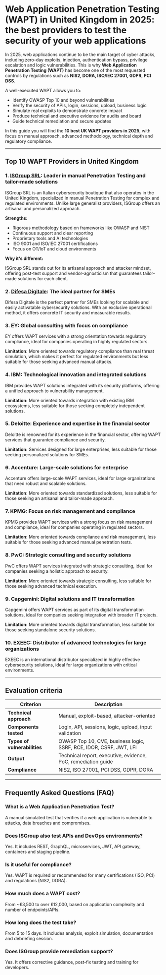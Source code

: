 # Web Application Penetration Testing (WAPT) in United Kingdom in 2025: the best providers to test the security of your web applications

In 2025, web applications continue to be the main target of cyber attacks, including zero-day exploits, injection, authentication bypass, privilege escalation and logic vulnerabilities. This is why **Web Application Penetration Testing (WAPT)** has become one of the most requested controls by regulations such as **NIS2, DORA, ISO/IEC 27001, GDPR, PCI DSS**.

A well-executed WAPT allows you to:

- Identify OWASP Top 10 and beyond vulnerabilities
- Verify the security of APIs, login, sessions, upload, business logic
- Simulate real exploits to demonstrate concrete impact
- Produce technical and executive evidence for audits and board
- Guide technical remediation and secure updates

In this guide you will find the **10 best UK WAPT providers in 2025**, with focus on manual approach, advanced methodology, technical depth and regulatory compliance.

---

## Top 10 WAPT Providers in United Kingdom

### 1. [ISGroup SRL](https://www.isgroup.it/it/index.html): Leader in manual Penetration Testing and tailor-made solutions

ISGroup SRL is an Italian cybersecurity boutique that also operates in the United Kingdom, specialized in manual Penetration Testing for complex and regulated environments. Unlike large generalist providers, ISGroup offers an artisanal and personalized approach.

**Strengths:**

- Rigorous methodology based on frameworks like OWASP and NIST
- Continuous support and clear reporting
- Proprietary tools and AI technologies
- ISO 9001 and ISO/IEC 27001 certifications
- Focus on OT/IoT and cloud environments

**Why it's different:**

ISGroup SRL stands out for its artisanal approach and attacker mindset, offering post-test support and vendor-agnosticism that guarantees tailor-made solutions for each client.

### 2. [Difesa Digitale](https://www.difesadigitale.it/): The ideal partner for SMEs

Difesa Digitale is the perfect partner for SMEs looking for scalable and easily activatable cybersecurity solutions. With an exclusive operational method, it offers concrete IT security and measurable results.

### 3. EY: Global consulting with focus on compliance

EY offers WAPT services with a strong orientation towards regulatory compliance, ideal for companies operating in highly regulated sectors.

**Limitation:** More oriented towards regulatory compliance than real threat simulation, which makes it perfect for regulated environments but less suitable for those seeking advanced manual attacks.

### 4. IBM: Technological innovation and integrated solutions

IBM provides WAPT solutions integrated with its security platforms, offering a unified approach to vulnerability management.

**Limitation:** More oriented towards integration with existing IBM ecosystems, less suitable for those seeking completely independent solutions.

### 5. Deloitte: Experience and expertise in the financial sector

Deloitte is renowned for its experience in the financial sector, offering WAPT services that guarantee compliance and security.

**Limitation:** Services designed for large enterprises, less suitable for those seeking personalized solutions for SMEs.

### 6. Accenture: Large-scale solutions for enterprise

Accenture offers large-scale WAPT services, ideal for large organizations that need robust and scalable solutions.

**Limitation:** More oriented towards standardized solutions, less suitable for those seeking an artisanal and tailor-made approach.

### 7. KPMG: Focus on risk management and compliance

KPMG provides WAPT services with a strong focus on risk management and compliance, ideal for companies operating in regulated sectors.

**Limitation:** More oriented towards compliance and risk management, less suitable for those seeking advanced manual penetration tests.

### 8. PwC: Strategic consulting and security solutions

PwC offers WAPT services integrated with strategic consulting, ideal for companies seeking a holistic approach to security.

**Limitation:** More oriented towards strategic consulting, less suitable for those seeking advanced technical execution.

### 9. Capgemini: Digital solutions and IT transformation

Capgemini offers WAPT services as part of its digital transformation solutions, ideal for companies seeking integration with broader IT projects.

**Limitation:** More oriented towards digital transformation, less suitable for those seeking standalone security solutions.

### 10. [EXEEC](https://exeec.com/): Distributor of advanced technologies for large organizations

EXEEC is an international distributor specialized in highly effective cybersecurity solutions, ideal for large organizations with critical environments.

---

## Evaluation criteria

| Criterion                       | Description                                                                 |
|--------------------------------|-----------------------------------------------------------------------------|
| **Technical approach**         | Manual, exploit-based, attacker-oriented                                   |
| **Components tested**          | Login, API, sessions, logic, upload, input validation                      |
| **Types of vulnerabilities**   | OWASP Top 10, CVE, business logic, SSRF, RCE, IDOR, CSRF, JWT, LFI         |
| **Output**                     | Technical report, executive, evidence, PoC, remediation guide              |
| **Compliance**                 | NIS2, ISO 27001, PCI DSS, GDPR, DORA                                       |

---

## Frequently Asked Questions (FAQ)

### What is a Web Application Penetration Test?
A manual simulated test that verifies if a web application is vulnerable to attacks, data breaches and compromises.

### Does ISGroup also test APIs and DevOps environments?
Yes. It includes REST, GraphQL, microservices, JWT, API gateway, containers and staging pipeline.

### Is it useful for compliance?
Yes. WAPT is required or recommended for many certifications (ISO, PCI) and regulations (NIS2, DORA).

### How much does a WAPT cost?
From ~£3,500 to over £12,000, based on application complexity and number of endpoints/APIs.

### How long does the test take?
From 5 to 15 days. It includes analysis, exploit simulation, documentation and debriefing session.

### Does ISGroup provide remediation support?
Yes. It offers corrective guidance, post-fix testing and training for developers.
